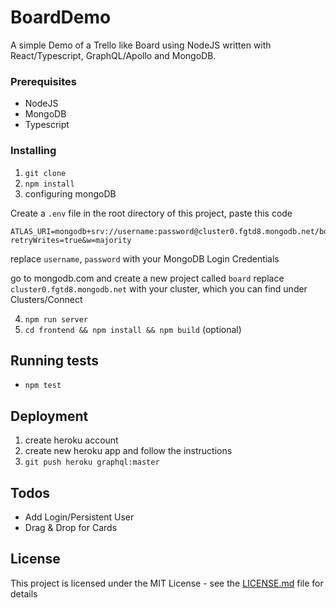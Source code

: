 # BoardDemo

A simple Demo of a Trello like Board using NodeJS written with React/Typescript, GraphQL/Apollo and MongoDB.

### Prerequisites

- NodeJS
- MongoDB
- Typescript


### Installing

1) `git clone`
2) `npm install`
3) configuring mongoDB

Create a `.env` file in the root directory of this project,
paste this code
```
ATLAS_URI=mongodb+srv://username:password@cluster0.fgtd8.mongodb.net/board?retryWrites=true&w=majority

```
replace `username`, `password` with your MongoDB Login Credentials

go to mongodb.com and create a new project called `board`
replace `cluster0.fgtd8.mongodb.net` with your cluster,
which you can find under Clusters/Connect

4) `npm run server`
5) `cd frontend && npm install && npm build` (optional)


## Running tests

- `npm test`


## Deployment

1) create heroku account
2) create new heroku app and follow the instructions
3) `git push heroku graphql:master`


## Todos

- Add Login/Persistent User
- Drag & Drop for Cards


## License

This project is licensed under the MIT License - see the [LICENSE.md](LICENSE.md) file for details

